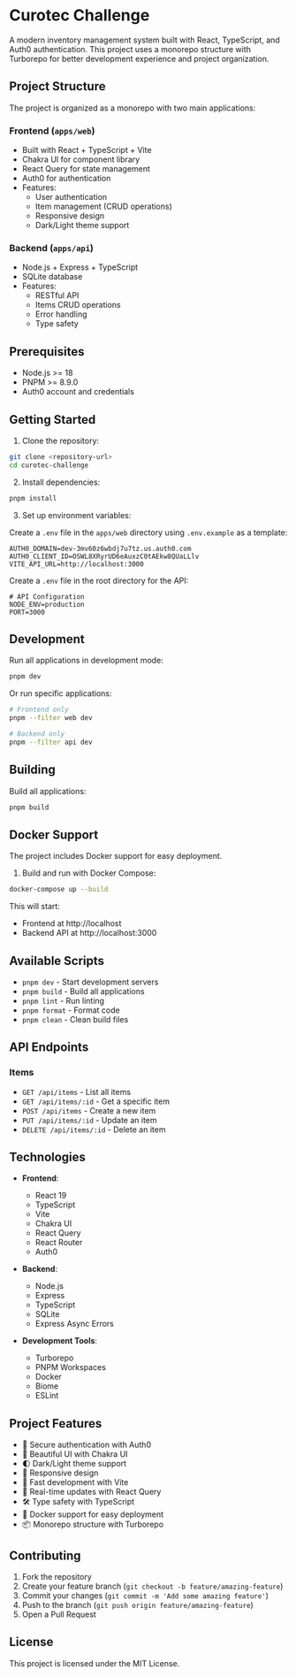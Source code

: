 # Curotec Challenge

A modern inventory management system built with React, TypeScript, and Auth0 authentication. This project uses a monorepo structure with Turborepo for better development experience and project organization.

## Project Structure

The project is organized as a monorepo with two main applications:

### Frontend (`apps/web`)
- Built with React + TypeScript + Vite
- Chakra UI for component library
- React Query for state management
- Auth0 for authentication
- Features:
  - User authentication
  - Item management (CRUD operations)
  - Responsive design
  - Dark/Light theme support

### Backend (`apps/api`)
- Node.js + Express + TypeScript
- SQLite database
- Features:
  - RESTful API
  - Items CRUD operations
  - Error handling
  - Type safety

## Prerequisites

- Node.js >= 18
- PNPM >= 8.9.0
- Auth0 account and credentials

## Getting Started

1. Clone the repository:
```bash
git clone <repository-url>
cd curotec-challenge
```

2. Install dependencies:
```bash
pnpm install
```

3. Set up environment variables:

Create a `.env` file in the `apps/web` directory using `.env.example` as a template:
```env
AUTH0_DOMAIN=dev-3mv60z6wbdj7u7tz.us.auth0.com
AUTH0_CLIENT_ID=OSWL8XRyrUD6eAuxzC0tAEkw8QUaLLlv
VITE_API_URL=http://localhost:3000
```

Create a `.env` file in the root directory for the API:
```env
# API Configuration
NODE_ENV=production
PORT=3000
```

## Development

Run all applications in development mode:
```bash
pnpm dev
```

Or run specific applications:
```bash
# Frontend only
pnpm --filter web dev

# Backend only
pnpm --filter api dev
```

## Building

Build all applications:
```bash
pnpm build
```

## Docker Support

The project includes Docker support for easy deployment.

1. Build and run with Docker Compose:
```bash
docker-compose up --build
```

This will start:
- Frontend at http://localhost
- Backend API at http://localhost:3000

## Available Scripts

- `pnpm dev` - Start development servers
- `pnpm build` - Build all applications
- `pnpm lint` - Run linting
- `pnpm format` - Format code
- `pnpm clean` - Clean build files

## API Endpoints

### Items

- `GET /api/items` - List all items
- `GET /api/items/:id` - Get a specific item
- `POST /api/items` - Create a new item
- `PUT /api/items/:id` - Update an item
- `DELETE /api/items/:id` - Delete an item

## Technologies

- **Frontend**:
  - React 19
  - TypeScript
  - Vite
  - Chakra UI
  - React Query
  - React Router
  - Auth0

- **Backend**:
  - Node.js
  - Express
  - TypeScript
  - SQLite
  - Express Async Errors

- **Development Tools**:
  - Turborepo
  - PNPM Workspaces
  - Docker
  - Biome
  - ESLint

## Project Features

- 🔐 Secure authentication with Auth0
- 🎨 Beautiful UI with Chakra UI
- 🌓 Dark/Light theme support
- 📱 Responsive design
- 🚀 Fast development with Vite
- 🔄 Real-time updates with React Query
- 🛠️ Type safety with TypeScript
- 🐳 Docker support for easy deployment
- 📦 Monorepo structure with Turborepo

## Contributing

1. Fork the repository
2. Create your feature branch (`git checkout -b feature/amazing-feature`)
3. Commit your changes (`git commit -m 'Add some amazing feature'`)
4. Push to the branch (`git push origin feature/amazing-feature`)
5. Open a Pull Request

## License

This project is licensed under the MIT License.
